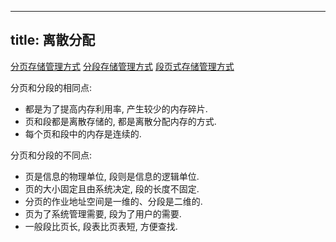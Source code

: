 
---
title: 离散分配
---

[分页存储管理⽅式](/408/operating-system/分页存储管理⽅式.md#:embed)
[分段存储管理⽅式](/408/operating-system/分段存储管理⽅式.md#:embed)
[段页式存储管理⽅式](/408/operating-system/段页式存储管理⽅式.md#:embed)

分页和分段的相同点: 
- 都是为了提高内存利用率, 产生较少的内存碎片. 
- 页和段都是离散存储的, 都是离散分配内存的方式. 
- 每个页和段中的内存是连续的. 

分页和分段的不同点: 
- 页是信息的物理单位, 段则是信息的逻辑单位. 
- 页的大小固定且由系统决定, 段的长度不固定. 
- 分页的作业地址空间是一维的、分段是二维的. 
- 页为了系统管理需要, 段为了用户的需要. 
- 一般段比页长, 段表比页表短, 方便查找. 

